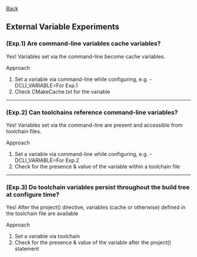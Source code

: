 [Back](../../)

## External Variable Experiments

### (Exp.1) Are command-line variables cache variables?
Yes! Variables set via the command-line become cache variables.

Approach
1. Set a variable via command-line while configuring, e.g. -DCLI_VARIABLE=For Exp.1
2. Check CMakeCache.txt for the variable

---
### (Exp.2) Can toolchains reference command-line variables?
Yes! Variables set via the command-line are present and accessible from toolchain files.

Approach
1. Set a variable via command-line while configuring, e.g. -DCLI_VARIABLE=For Exp.2
2. Check for the presence & value of the variable within a toolchain file

---
### (Exp.3) Do toolchain variables persist throughout the build tree at configure time?
Yes! After the project() directive, variables (cache or otherwise) defined in the toolchain file are available

Approach
1. Set a variable via toolchain
2. Check for the presence & value of the variable after the project() statement
